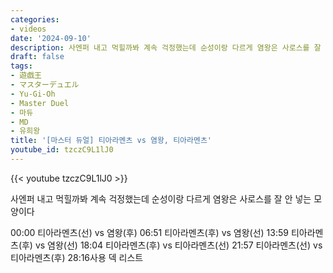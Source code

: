 ```yaml
---
categories:
- videos
date: '2024-09-10'
description: 사엔퍼 내고 먹힐까봐 계속 걱정했는데 순성이랑 다르게 염왕은 사로스를 잘 안 넣는 모양이다
draft: false
tags:
- 遊戯王
- マスターデュエル
- Yu-Gi-Oh
- Master Duel
- 마듀
- MD
- 유희왕
title: '[마스터 듀얼] 티아라멘츠 vs 염왕, 티아라멘츠'
youtube_id: tzczC9L1lJ0
---
```



{{< youtube tzczC9L1lJ0 >}}

사엔퍼 내고 먹힐까봐 계속 걱정했는데 순성이랑 다르게 염왕은 사로스를 잘 안 넣는 모양이다

00:00 티아라멘츠(선) vs 염왕(후)
06:51 티아라멘츠(후) vs 염왕(선)
13:59 티아라멘츠(후) vs 염왕(선)
18:04 티아라멘츠(후) vs 티아라멘츠(선)
21:57 티아라멘츠(선) vs 티아라멘츠(후)
28:16사용 덱 리스트